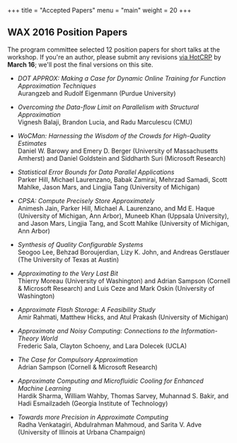 +++
title = "Accepted Papers"
menu = "main"
weight = 20
+++

## WAX 2016 Position Papers

The program committee selected 12 position papers for short talks at the workshop.
If you're an author, please submit any revisions [via HotCRP][crp] by **March 16**; we'll post the final versions on this site.

[crp]: http://approximate.computer/wax2016crp/

* *DOT APPROX: Making a Case for Dynamic Online Training for Function Approximation Techniques*  
  Aurangzeb and Rudolf Eigenmann (Purdue University)

* *Overcoming the Data-flow Limit on Parallelism with Structural Approximation*  
  Vignesh Balaji, Brandon Lucia, and Radu Marculescu (CMU)

* *WoCMan: Harnessing the Wisdom of the Crowds for High-Quality Estimates*  
  Daniel W. Barowy and Emery D. Berger (University of Massachusetts Amherst) and Daniel Goldstein and Siddharth Suri (Microsoft Research)

* *Statistical Error Bounds for Data Parallel Applications*  
  Parker Hill, Michael Laurenzano, Babak Zamirai, Mehrzad Samadi, Scott Mahlke, Jason Mars, and Lingjia Tang (University of Michigan)

* *CPSA: Compute Precisely Store Approximately*  
  Animesh Jain, Parker Hill, Michael A. Laurenzano, and Md E. Haque (University of Michigan, Ann Arbor), Muneeb Khan (Uppsala University), and Jason Mars, Lingjia Tang, and Scott Mahlke (University of Michigan, Ann Arbor)

* *Synthesis of Quality Configurable Systems*  
  Seogoo Lee, Behzad Boroujerdian, Lizy K. John, and Andreas Gerstlauer (The University of Texas at Austin)

* *Approximating to the Very Last Bit*  
  Thierry Moreau (University of Washington) and Adrian Sampson (Cornell & Microsoft Research) and Luis Ceze and Mark Oskin (University of Washington)

* *Approximate Flash Storage: A Feasibility Study*  
  Amir Rahmati, Matthew Hicks, and Atul Prakash (University of Michigan)

* *Approximate and Noisy Computing: Connections to the Information-Theory World*  
  Frederic Sala, Clayton Schoeny, and Lara Dolecek (UCLA)

* *The Case for Compulsory Approximation*  
  Adrian Sampson (Cornell & Microsoft Research)
* *Approximate Computing and Microfluidic Cooling for Enhanced Machine Learning*  
  Hardik Sharma, William Wahby, Thomas Sarvey, Muhannad S. Bakir, and Hadi Esmailzadeh (Georgia Institute of Technology)

* *Towards more Precision in Approximate Computing*  
  Radha Venkatagiri, Abdulrahman Mahmoud, and Sarita V. Adve (University of Illinois at Urbana Champaign)


